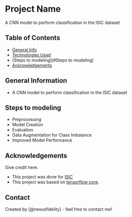 # Project Name
A CNN model to perform classification in the ISIC dataset

## Table of Contents
* [General Info](#general-information)
* [Technologies Used](#technologies-used)
* [Steps to modeling](#Steps to modeling)
* [Acknowledgements](#acknowledgements)

## General Information
- A CNN model to perform classification in the ISIC dataset

## Steps to modeling
- Preprocessing
- Model Creation
- Evaluation
- Data Augmentation for Class Imbalance
- Improved Model Performance

## Acknowledgements
Give credit here.
- This project was done for [ISIC](https://www.isic-archive.com/#!/topWithHeader/tightContentTop/about/aboutIsicOverview)
- This project was based on [tensorflow core](https://www.tensorflow.org/tutorials/images/classification).

## Contact
Created by [@nexusfidelity] - feel free to contact me!
